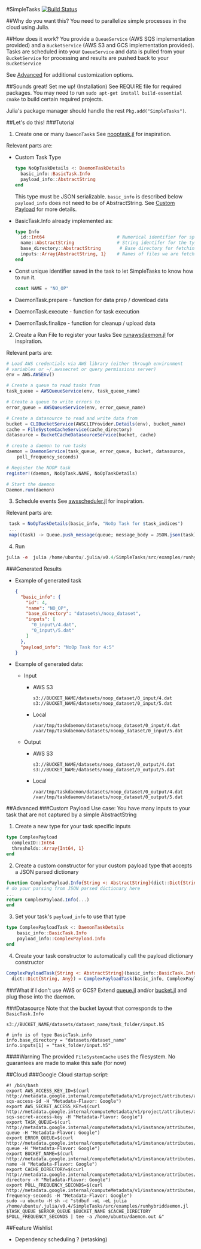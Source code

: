 #SimpleTasks [![Build Status](https://travis-ci.org/seung-lab/SimpleTasks.svg?branch=master)](https://travis-ci.org/seung-lab/SimpleTasks)

##Why do you want this?
You need to parallelize simple processes in the cloud using Julia.

##How does it work?
You provide a ```QueueService``` (AWS SQS implementation provided) and a ```BucketService``` (AWS S3 and GCS implementation provided).  Tasks are scheduled into your ```QueueService``` and data is pulled from your ```BucketService``` for processing and results are pushed back to your ```BucketService``` 

See [Advanced](#advanced) for additional customization options.

##Sounds great! Set me up! (Installation)
See REQUIRE file for required packages. You may need to run ```sudo apt-get install build-essential cmake``` to build certain required projects.

Julia's package manager should handle the rest ```Pkg.add("SimpleTasks")```.

##Let's do this!
###Tutorial
1. Create one or many ```DaemonTask```s
  See [nooptask.jl](src/examples/nooptask.jl) for inspiration.
  
  Relevant parts are:
  * Custom Task Type
    ``` julia
    type NoOpTaskDetails <: DaemonTaskDetails
      basic_info::BasicTask.Info
      payload_info::AbstractString
    end
    ```
    
    This type must be JSON serializable. 
    ```basic_info``` is described below
    ```payload_info``` does not need to be of AbstractString. See [Custom Payload](#custom-payload) for more details.
  * BasicTask.Info already implemented as:
    ``` julia
    type Info
      id::Int64                           # Numerical identifier for specific task
      name::AbstractString                # String identifer for the type of task
      base_directory::AbstractString       # Base directory for fetching input data
      inputs::Array{AbstractString, 1}    # Names of files we are fetching
    end
    ```
    
  * Const unique identifier saved in the task to let SimpleTasks to know how to run it.
    ``` julia
    const NAME = "NO_OP"
    ```
    
  * DaemonTask.prepare - function for data prep / download data
  * DaemonTask.execute - function for task execution
  * DaemonTask.finalize - function for cleanup / upload data

2. Create a Run File to register your tasks
  See [runawsdaemon.jl](src/examples/runawsdaemon.jl) for inspiration.
  
  Relevant parts are:
  ``` julia
  # Load AWS credentials via AWS library (either through environment
  # variables or ~/.awssecret or query permissions server)
  env = AWS.AWSEnv()
 
  # Create a queue to read tasks from
  task_queue = AWSQueueService(env, task_queue_name)

  # Create a queue to write errors to
  error_queue = AWSQueueService(env, error_queue_name)

  # Create a datasource to read and write data from
  bucket = CLIBucketService(AWSCLIProvider.Details(env), bucket_name)
  cache = FileSystemCacheService(cache_directory)
  datasource = BucketCacheDatasourceService(bucket, cache)

  # create a daemon to run tasks
  daemon = DaemonService(task_queue, error_queue, bucket, datasource,
      poll_frequency_seconds)

  # Register the NOOP task
  register!(daemon, NoOpTask.NAME, NoOpTaskDetails)

  # Start the daemon
  Daemon.run(daemon)
  ```
  
3. Schedule events
  See [awsscheduler.jl](src/examples/awsscheduler.jl) for inspiration.
  
  Relevant parts are:
  ``` julia
   task = NoOpTaskDetails(basic_info, "NoOp Task for $task_indices")
   ...
   map((task) -> Queue.push_message(queue; message_body = JSON.json(task)), tasks)
  ```
  
4. Run
  ```julia
  julia -e  julia /home/ubuntu/.julia/v0.4/SimpleTasks/src/examples/runhybriddaemon.jl TASK_QUEUE_NAME ERROR_QUEUE_NAME BUCKET_NAME CACHE_DIRECTORY POLL_FREQUENCY_SECONDS
  ```

###Generated Results
* Example of generated task
  ``` json
  {
    "basic_info": {
      "id": 4,
      "name": "NO_OP",
      "base_directory": "datasets\/noop_dataset",
      "inputs": [
        "0_input\/4.dat",
        "0_input\/5.dat"
      ]
    },
    "payload_info": "NoOp Task for 4:5"
  }
  ```
  
* Example of generated data:
  * Input
    * AWS S3
      ```
      s3://BUCKET_NAME/datasets/noop_dataset/0_input/4.dat
      s3://BUCKET_NAME/datasets/noop_dataset/0_input/5.dat
      ```
      
    * Local
      ```
      /var/tmp/taskdaemon/datasets/noop_dataset/0_input/4.dat
      /var/tmp/taskdaemon/datasets/nooop_dataset/0_input/5.dat
      ```
      
  * Output
    * AWS S3
      ```
      s3://BUCKET_NAME/datasets/noop_dataset/0_output/4.dat
      s3://BUCKET_NAME/datasets/noop_dataset/0_output/5.dat
      ```
      
    * Local
      ```
      /var/tmp/taskdaemon/datasets/noop_dataset/0_output/4.dat
      /var/tmp/taskdaemon/datasets/noop_dataset/0_output/5.dat
      ```
      
  

##Advanced
###Custom Payload
Use case: You have many inputs to your task that are not captured by a simple AbstractString

1. Create a new type for your task specific inputs
  ``` julia
  type ComplexPayload
    complexID::Int64
    thresholds::Array{Int64, 1}
  end
  ```
  
2. Create a custom constructor for your custom payload type that accepts a JSON parsed dictionary
  ``` julia
  function ComplexPayload.Info{String <: AbstractString}(dict::Dict{String, Any})
  # do your parsing from JSON parsed dictionary here
  ...
  return ComplexPayload.Info(...)
  end
  ```
  
3. Set your task's ```payload_info``` to use that type
  ``` julia
  type ComplexPayloadTask <: DaemonTaskDetails
      basic_info::BasicTask.Info
      payload_info::ComplexPayload.Info
  end
  ```
  
4. Create your task constructor to automatically call the payload dictionary constructor
  ``` julia
  ComplexPayloadTask{String <: AbstractString}(basic_info::BasicTask.Info,
    dict::Dict{String, Any}) = ComplexPayloadTask(basic_info, ComplexPayload.Info(dict))
  ```

###What if I don't use AWS or GCS?
Extend [queue.jl](src/services/queue.jl) and/or [bucket.jl](src/services/bucket.jl) and plug those into the daemon.

###Datasource
Note that the bucket layout that corresponds to the ```BasicTask.Info```

```
s3://BUCKET_NAME/datasets/dataset_name/task_folder/input.h5
```

```
# info is of type BasicTask.info
info.base_directory = "datasets/dataset_name"
info.inputs[1] = "task_folder/input.h5"
```

####Warning
The provided ```FileSystemCache``` uses the filesystem. No guarantees are made to make this safe (for now)

##Cloud
###Google Cloud startup script:
```
#! /bin/bash
export AWS_ACCESS_KEY_ID=$(curl http://metadata.google.internal/computeMetadata/v1/project/attributes/aws-sqs-access-id -H "Metadata-Flavor: Google")
export AWS_SECRET_ACCESS_KEY=$(curl http://metadata.google.internal/computeMetadata/v1/project/attributes/aws-sqs-secret-access-key -H "Metadata-Flavor: Google")
export TASK_QUEUE=$(curl http://metadata.google.internal/computeMetadata/v1/instance/attributes/task-queue -H "Metadata-Flavor: Google")
export ERROR_QUEUE=$(curl http://metadata.google.internal/computeMetadata/v1/instance/attributes/error-queue -H "Metadata-Flavor: Google")
export BUCKET_NAME=$(curl http://metadata.google.internal/computeMetadata/v1/instance/attributes/bucket-name -H "Metadata-Flavor: Google")
export CACHE_DIRECTORY=$(curl http://metadata.google.internal/computeMetadata/v1/instance/attributes/cache-directory -H "Metadata-Flavor: Google")
export POLL_FREQUENCY_SECONDS=$(curl http://metadata.google.internal/computeMetadata/v1/instance/attributes/poll-frequency-seconds -H "Metadata-Flavor: Google")
sudo -u ubuntu -H sh -c "stdbuf -oL -eL julia /home/ubuntu/.julia/v0.4/SimpleTasks/src/examples/runhybriddaemon.jl $TASK_QUEUE $ERROR_QUEUE $BUCKET_NAME $CACHE_DIRECTORY $POLL_FREQUENCY_SECONDS | tee -a /home/ubuntu/daemon.out &"
```

##Feature Wishlist
* Dependency scheduling ? (retasking)

